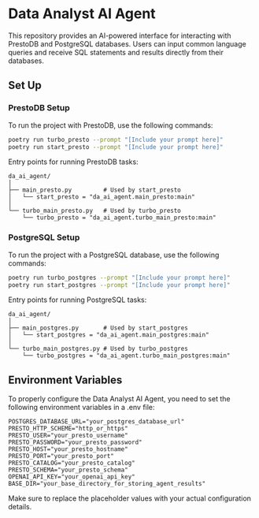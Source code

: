 # Data Analyst AI Agent

This repository provides an AI-powered interface for interacting with PrestoDB and PostgreSQL databases. Users can input common language queries and receive SQL statements and results directly from their databases.

## Set Up

### PrestoDB Setup

To run the project with PrestoDB, use the following commands:

```bash
poetry run turbo_presto --prompt "[Include your prompt here]"
poetry run start_presto --prompt "[Include your prompt here]"
```

Entry points for running PrestoDB tasks:

```tree
da_ai_agent/
│
├── main_presto.py         # Used by start_presto
│   └── start_presto = "da_ai_agent.main_presto:main"
│
└── turbo_main_presto.py   # Used by turbo_presto
    └── turbo_presto = "da_ai_agent.turbo_main_presto:main"
```

### PostgreSQL Setup

To run the project with a PostgreSQL database, use the following commands:

```bash
poetry run turbo_postgres --prompt "[Include your prompt here]"
poetry run start_postgres --prompt "[Include your prompt here]"
```

Entry points for running PostgreSQL tasks:

```tree
da_ai_agent/
│
├── main_postgres.py       # Used by start_postgres
│   └── start_postgres = "da_ai_agent.main_postgres:main"
│
└── turbo_main_postgres.py # Used by turbo_postgres
    └── turbo_postgres = "da_ai_agent.turbo_main_postgres:main"
```

## Environment Variables

To properly configure the Data Analyst AI Agent, you need to set the following environment variables in a .env file:

```dotenv
POSTGRES_DATABASE_URL="your_postgres_database_url"
PRESTO_HTTP_SCHEME="http_or_https"
PRESTO_USER="your_presto_username"
PRESTO_PASSWORD="your_presto_password"
PRESTO_HOST="your_presto_hostname"
PRESTO_PORT="your_presto_port"
PRESTO_CATALOG="your_presto_catalog"
PRESTO_SCHEMA="your_presto_schema"
OPENAI_API_KEY="your_openai_api_key"
BASE_DIR="your_base_directory_for_storing_agent_results"
```

Make sure to replace the placeholder values with your actual configuration details.
